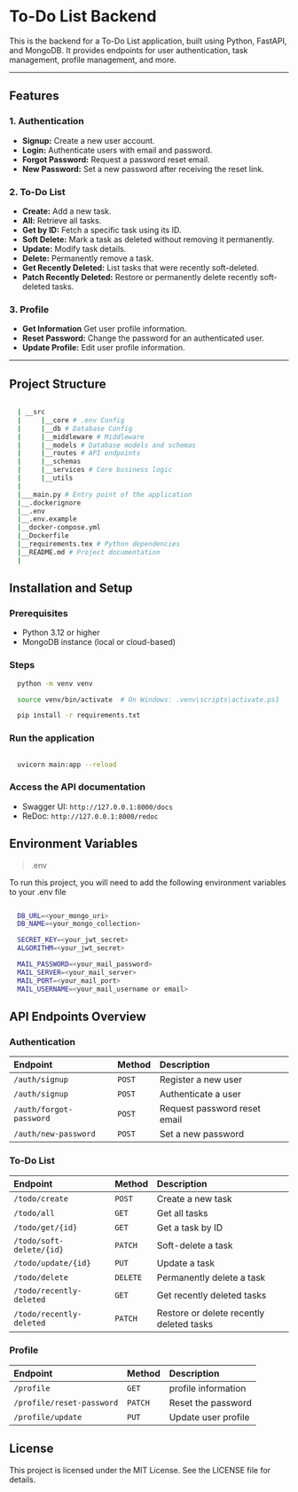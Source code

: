 # To-Do List Backend

This is the backend for a To-Do List application, built using Python, FastAPI, and MongoDB. It provides endpoints for user authentication, task management, profile management, and more.

---

## Features

### 1. **Authentication**

- **Signup:** Create a new user account.
- **Login:** Authenticate users with email and password.
- **Forgot Password:** Request a password reset email.
- **New Password:** Set a new password after receiving the reset link.

### 2. **To-Do List**

- **Create:** Add a new task.
- **All:** Retrieve all tasks.
- **Get by ID:** Fetch a specific task using its ID.
- **Soft Delete:** Mark a task as deleted without removing it permanently.
- **Update:** Modify task details.
- **Delete:** Permanently remove a task.
- **Get Recently Deleted:** List tasks that were recently soft-deleted.
- **Patch Recently Deleted:** Restore or permanently delete recently soft-deleted tasks.

### 3. **Profile**

- **Get Information** Get user profile information.
- **Reset Password:** Change the password for an authenticated user.
- **Update Profile:** Edit user profile information.

---

## Project Structure

```bash

  | __src
  |     |__core # .env Config
  |     |__db # Database Config
  |     |__middleware # Middleware  
  |     |__models # Database models and schemas
  |     |__routes # API endpoints
  |     |__schemas
  |     |__services # Core business logic
  |     |__utils
  |
  |___main.py # Entry point of the application
  |__.dockerignore
  |__.env
  |__.env.example
  |__docker-compose.yml
  |__Dockerfile
  |__requirements.tex # Python dependencies
  |__README.md # Project documentation
  |

```

## Installation and Setup

### Prerequisites

- Python 3.12 or higher
- MongoDB instance (local or cloud-based)

### Steps

```bash
  python -m venv venv

  source venv/bin/activate  # On Windows: .venv\scripts\activate.ps1   

  pip install -r requirements.txt 

```

### Run the application

```bash

  uvicorn main:app --reload

```

### Access the API documentation

- Swagger UI: `http://127.0.0.1:8000/docs`
- ReDoc: `http://127.0.0.1:8000/redoc`

## Environment Variables

> .env

To run this project, you will need to add the following environment variables to your .env file

```bash

  DB_URL=<your_mongo_uri>
  DB_NAME=<your_mongo_collection>

  SECRET_KEY=<your_jwt_secret>
  ALGORITHM=<your_jwt_secret>

  MAIL_PASSWORD=<your_mail_password>
  MAIL_SERVER=<your_mail_server>
  MAIL_PORT=<your_mail_port>
  MAIL_USERNAME=<your_mail_username or email>

```

## API Endpoints Overview

### Authentication

| Endpoint | Method     | Description                |
| :-------- | :------- | :------------------------- |
| `/auth/signup` | `POST` | Register a new user     |
| `/auth/signup` | `POST` | Authenticate a user     |
| `/auth/forgot-password` | `POST` | Request password reset email |
| `/auth/new-password` | `POST` | Set a new password |

### To-Do List

| Endpoint | Method     | Description                |
| :-------- | :------- | :------------------------- |
| `/todo/create` | `POST` | Create a new task     |
| `/todo/all` | `GET` | Get all tasks     |
| `/todo/get/{id}` | `GET` | Get a task by ID |
| `/todo/soft-delete/{id}` | `PATCH` | Soft-delete a task |
| `/todo/update/{id}` | `PUT` | Update a task |
| `/todo/delete` | `DELETE` | Permanently delete a task |
| `/todo/recently-deleted` | `GET` | Get recently deleted tasks |
| `/todo/recently-deleted` | `PATCH` | Restore or delete recently deleted tasks |

### Profile

| Endpoint | Method     | Description                |
| :-------- | :------- | :------------------------- |
| `/profile` | `GET` | profile information     |
| `/profile/reset-password` | `PATCH` | Reset the password     |
| `/profile/update` | `PUT` | Update user profile |

## License

This project is licensed under the MIT License. See the LICENSE file for details.
